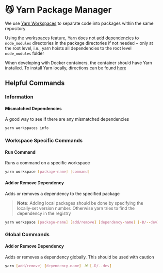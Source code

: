 # 😼 Yarn Package Manager
We use [Yarn Workspaces](https://classic.yarnpkg.com/en/docs/workspaces/) to separate code into packages within the same repository

Using the workspaces feature, Yarn does not add dependencies to `node_modules` directories in the package directories if not needed –  only at the root level, i.e., yarn hoists all dependencies to the root level `node_modules` folder

When developing with Docker containers, the container should have Yarn installed. To install Yarn locally, directions can be found [here](https://classic.yarnpkg.com/en/docs/install)

## Helpful Commands
### Information
#### **Mismatched Dependencies**
A good way to see if there are any mismatched dependencies
```bash
yarn workspaces info
```

### Workspace Specific Commands
#### **Run Command**
Runs a command on a specific workspace
```bash
yarn workspace [package-name] [command]
```
#### **Add or Remove Dependency**
Adds or removes a dependency to the specified package
> **Note:** Adding local packages should be done by specifying the locally-set version number. Otherwise yarn tries to find the dependency in the registry
```bash
yarn workspace [package-name] [add/remove] [dependency-name] [-D/--dev]
```

### Global Commands
#### **Add or Remove Dependency**
Adds or removes a dependency globally. This should be used with caution
```bash
yarn [add/remove] [dependency-name] -W [-D/--dev]
```
